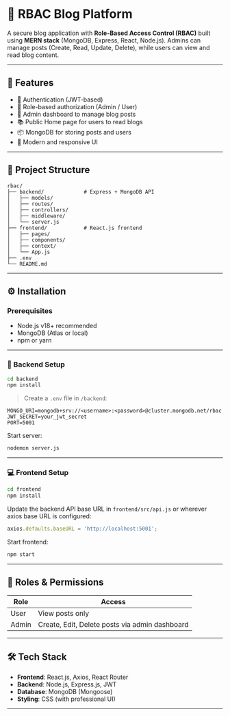 
# 📰 RBAC Blog Platform

A secure blog application with **Role-Based Access Control (RBAC)** built using **MERN stack** (MongoDB, Express, React, Node.js). Admins can manage posts (Create, Read, Update, Delete), while users can view and read blog content.

---

## 🚀 Features

- 🔐 Authentication (JWT-based)
- 👥 Role-based authorization (Admin / User)
- 📝 Admin dashboard to manage blog posts
- 📚 Public Home page for users to read blogs
- 📦 MongoDB for storing posts and users
- 🎨 Modern and responsive UI

---

## 📂 Project Structure

```
rbac/
├── backend/             # Express + MongoDB API
│   ├── models/
│   ├── routes/
│   ├── controllers/
│   ├── middleware/
│   └── server.js
├── frontend/            # React.js frontend
│   ├── pages/
│   ├── components/
│   ├── context/
│   └── App.js
├── .env
└── README.md
```

---

## ⚙️ Installation

### Prerequisites

- Node.js v18+ recommended
- MongoDB (Atlas or local)
- npm or yarn

---

### 📌 Backend Setup

```bash
cd backend
npm install
```

> Create a `.env` file in `/backend`:

```env
MONGO_URI=mongodb+srv://<username>:<password>@cluster.mongodb.net/rbac
JWT_SECRET=your_jwt_secret
PORT=5001
```

Start server:

```bash
nodemon server.js
```

---

### 💻 Frontend Setup

```bash
cd frontend
npm install
```

Update the backend API base URL in `frontend/src/api.js` or wherever axios base URL is configured:

```js
axios.defaults.baseURL = 'http://localhost:5001';
```

Start frontend:

```bash
npm start
```

---

## 🔐 Roles & Permissions

| Role  | Access                                           |
|-------|--------------------------------------------------|
| User  | View posts only                                  |
| Admin | Create, Edit, Delete posts via admin dashboard   |

---

## 🛠 Tech Stack

- **Frontend**: React.js, Axios, React Router
- **Backend**: Node.js, Express.js, JWT
- **Database**: MongoDB (Mongoose)
- **Styling**: CSS (with professional UI)

---


